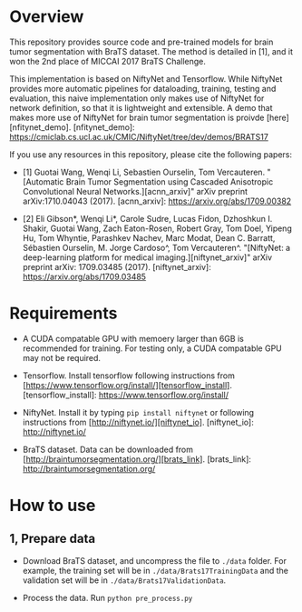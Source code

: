 # Overview
This repository provides source code and pre-trained models for brain tumor segmentation with BraTS dataset. The method is detailed in [1], and it won the 2nd place of MICCAI 2017 BraTS Challenge. 

This implementation is based on NiftyNet and Tensorflow. While NiftyNet provides more automatic pipelines for dataloading, training, testing and evaluation, this naive implementation only makes use of NiftyNet for network definition, so that it is lightweight and extensible. A demo that makes more use of NiftyNet for brain tumor segmentation is proivde [here][nfitynet_demo].
[nfitynet_demo]: https://cmiclab.cs.ucl.ac.uk/CMIC/NiftyNet/tree/dev/demos/BRATS17

If you use any resources in this repository, please cite the following papers:

* [1] Guotai Wang, Wenqi Li, Sebastien Ourselin, Tom Vercauteren. "[Automatic Brain Tumor Segmentation using Cascaded Anisotropic Convolutional Neural Networks.][acnn_arxiv]" arXiv preprint arXiv:1710.04043 (2017).
[acnn_arxiv]: https://arxiv.org/abs/1709.00382

* [2] Eli Gibson*, Wenqi Li*, Carole Sudre, Lucas Fidon, Dzhoshkun I. Shakir, Guotai Wang, Zach Eaton-Rosen, Robert Gray, Tom Doel, Yipeng Hu, Tom Whyntie, Parashkev Nachev, Marc Modat, Dean C. Barratt, Sébastien Ourselin, M. Jorge Cardoso^, Tom Vercauteren^.
"[NiftyNet: a deep-learning platform for medical imaging.][niftynet_arxiv]" arXiv preprint arXiv: 1709.03485 (2017). 
[niftynet_arxiv]: https://arxiv.org/abs/1709.03485

# Requirements
* A CUDA compatable GPU with memoery larger than 6GB is recommended for training. For testing only, a CUDA compatable GPU may not be required.

* Tensorflow. Install tensorflow following instructions from [https://www.tensorflow.org/install/][tensorflow_install].
[tensorflow_install]: https://www.tensorflow.org/install/

* NiftyNet. Install it by typing `pip install niftynet` or following instructions from [http://niftynet.io/][niftynet_io].
[niftynet_io]: http://niftynet.io/

* BraTS dataset. Data can be downloaded from [http://braintumorsegmentation.org/][brats_link].
[brats_link]: http://braintumorsegmentation.org/

# How to use
## 1, Prepare data
* Download BraTS dataset, and uncompress the file to `./data` folder. For example, the training set will be in `./data/Brats17TrainingData` and the validation set will be in `./data/Brats17ValidationData`.

* Process the data. Run `python pre_process.py`